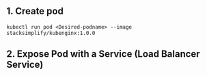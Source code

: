 ## 1. Create pod 

```
kubectl run pod <Desired-podname> --image stacksimplify/kubenginx:1.0.0 

```
## 2. Expose Pod with a Service (Load Balancer Service)

```
```